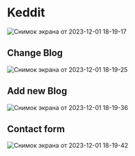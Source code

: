 # Keddit

![Снимок экрана от 2023-12-01 18-19-17](https://github.com/muradilinc/homework64/assets/94906699/a18944f6-8003-4485-8135-90bf1247d00e)

## Change Blog

![Снимок экрана от 2023-12-01 18-19-25](https://github.com/muradilinc/homework64/assets/94906699/3d57f078-a9c2-430c-b134-570ee57087c1)

## Add new Blog

![Снимок экрана от 2023-12-01 18-19-36](https://github.com/muradilinc/homework64/assets/94906699/625bfc9c-fc7b-4355-b9c5-f535b97f45bc)

## Contact form

![Снимок экрана от 2023-12-01 18-19-42](https://github.com/muradilinc/homework64/assets/94906699/c4eaaf35-a6a2-494d-991f-cc736515069c)